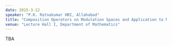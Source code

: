 ```yaml
---
date: 2015-3-12
speaker: "P.K. Ratnakumar HRI, Allahabad"
title: "Composition Operators on Modulation Spaces and Application to Nonlinear Schrodinger Equation"
venue: "Lecture Hall I, Department of Mathematics"
---
```

TBA
